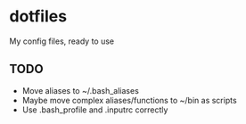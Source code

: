 # dotfiles

My config files, ready to use

## TODO

- Move aliases to ~/.bash_aliases
- Maybe move complex aliases/functions to ~/bin as scripts
- Use .bash_profile and .inputrc correctly
